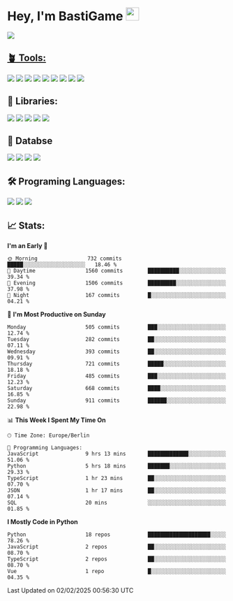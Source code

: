 # Hey, I'm BastiGame <img src="https://raw.githubusercontent.com/MartinHeinz/MartinHeinz/master/wave.gif" width="30px">

<a href="https://discord.com/users/1018150165489668227"><img src="https://lanyard.cnrad.dev/api/1018150165489668227"><p/>

## 🪴 Tools:
[![](https://skillicons.dev/icons?i=discord)](https://discord.com/ "Discord")
[![](https://skillicons.dev/icons?i=bots)](https://discord.dev/ "Discord Bots")
[![](https://skillicons.dev/icons?i=pycharm)](https://jetbrains.com/pycharm/ "PyCharm")
[![](https://skillicons.dev/icons?i=webstorm)](https://jetbrains.com/webstorm/ "WebStorm")
[![](https://skillicons.dev/icons?i=vscode)](https://vscode.dev/ "VSC")
[![](https://skillicons.dev/icons?i=git)](https://git-scm.com/ "Git")
[![](https://skillicons.dev/icons?i=github)](https://github.com/ "GitHub")
[![](https://skillicons.dev/icons?i=notion)](https://www.notion.so "Notion")
[![](https://skillicons.dev/icons?i=figma)](https://www.figma.com "Figma")


## 🎉 Libraries:
[![](https://skillicons.dev/icons?i=fastapi)](https://fastapi.tiangolo.com/ "FastAPI")
[![](https://skillicons.dev/icons?i=flask)](https://flask.palletsprojects.com/en/3.0.x/ "Flask")
[![](https://skillicons.dev/icons?i=discordjs)](https://discord.js.org/ "DiscordJS")
[![](https://skillicons.dev/icons?i=nodejs)](https://nodejs.org/en "NodeJS")
[![](https://skillicons.dev/icons?i=npm)](https://www.npmjs.com/ "NPM")

## 💾 Databse
[![](https://skillicons.dev/icons?i=redis)](https://redis.io/de/ "Redis")
[![](https://skillicons.dev/icons?i=sqlite)](https://sqlite.org/ "SQLite")
[![](https://skillicons.dev/icons?i=postgresql)](https://postgresql.org/ "PostgreSQL")
[![](https://skillicons.dev/icons?i=mysql)](https://www.mysql.com/de/ "MySQL")


## 🛠️ Programing Languages:
[![](https://skillicons.dev/icons?i=py)](https://python.org/ "Python")
[![](https://skillicons.dev/icons?i=js)](https://de.wikipedia.org/wiki/JavaScript "JavaScript")
[![](https://skillicons.dev/icons?i=ts)](https://www.typescriptlang.org/ "TypeScript")


<!--## ⭐ Projekte:
[![Discord](https://img.shields.io/badge/Discord-%237289DA.svg?logo=discord&logoColor=white)](https://discord.gg/Hfjv2cCQ)
[![Twitch](https://img.shields.io/badge/Twitch-%239146FF.svg?logo=Twitch&logoColor=white)](https://www.twitch.tv/bastigametv)
[![FlashBot](https://img.shields.io/badge/FlashBot-%ff7e47.svg?logo=wechat&logoColor=white)](https://discord.com/application-directory/1111374314340626433)
[![FlashGlobal](https://img.shields.io/badge/FlashGlobal-%ff7e47.svg?logo=wechat&logoColor=white)](https://discord.com/application-directory/1169681232532099112)

-->

## 📈 Stats:
<!--START_SECTION:waka-->
**I'm an Early 🐤** 

```text
🌞 Morning                732 commits         █████░░░░░░░░░░░░░░░░░░░░   18.46 % 
🌆 Daytime                1560 commits        ██████████░░░░░░░░░░░░░░░   39.34 % 
🌃 Evening                1506 commits        █████████░░░░░░░░░░░░░░░░   37.98 % 
🌙 Night                  167 commits         █░░░░░░░░░░░░░░░░░░░░░░░░   04.21 % 
```
📅 **I'm Most Productive on Sunday** 

```text
Monday                   505 commits         ███░░░░░░░░░░░░░░░░░░░░░░   12.74 % 
Tuesday                  282 commits         ██░░░░░░░░░░░░░░░░░░░░░░░   07.11 % 
Wednesday                393 commits         ██░░░░░░░░░░░░░░░░░░░░░░░   09.91 % 
Thursday                 721 commits         █████░░░░░░░░░░░░░░░░░░░░   18.18 % 
Friday                   485 commits         ███░░░░░░░░░░░░░░░░░░░░░░   12.23 % 
Saturday                 668 commits         ████░░░░░░░░░░░░░░░░░░░░░   16.85 % 
Sunday                   911 commits         ██████░░░░░░░░░░░░░░░░░░░   22.98 % 
```


📊 **This Week I Spent My Time On** 

```text
🕑︎ Time Zone: Europe/Berlin

💬 Programming Languages: 
JavaScript               9 hrs 13 mins       █████████████░░░░░░░░░░░░   51.06 % 
Python                   5 hrs 18 mins       ███████░░░░░░░░░░░░░░░░░░   29.33 % 
TypeScript               1 hr 23 mins        ██░░░░░░░░░░░░░░░░░░░░░░░   07.70 % 
JSON                     1 hr 17 mins        ██░░░░░░░░░░░░░░░░░░░░░░░   07.14 % 
SQL                      20 mins             ░░░░░░░░░░░░░░░░░░░░░░░░░   01.85 % 
```

**I Mostly Code in Python** 

```text
Python                   18 repos            ████████████████████░░░░░   78.26 % 
JavaScript               2 repos             ██░░░░░░░░░░░░░░░░░░░░░░░   08.70 % 
TypeScript               2 repos             ██░░░░░░░░░░░░░░░░░░░░░░░   08.70 % 
Vue                      1 repo              █░░░░░░░░░░░░░░░░░░░░░░░░   04.35 % 
```




 Last Updated on 02/02/2025 00:56:30 UTC
<!--END_SECTION:waka-->
